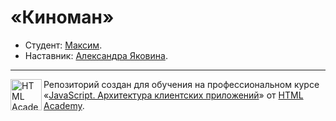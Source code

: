 # «Киноман»

* Студент: [Максим](https://htmlacademy.ru/profile/id1483111).
* Наставник: [Александра Яковина](https://htmlacademy.ru/profile/id685407).

---

<a href="https://htmlacademy.ru/intensive/ecmascript"><img align="left" width="50" height="50" alt="HTML Academy" src="https://dl.dropboxusercontent.com/scl/fi/7cwehiqku8nw3iuk8l5g8/logo-html-academy.png?rlkey=nhryy31y0s3gxu20ag4read52"></a>

Репозиторий создан для обучения на профессиональном курсе «[JavaScript. Архитектура клиентских приложений](https://htmlacademy.ru/intensive/ecmascript)» от [HTML Academy](https://htmlacademy.ru).
